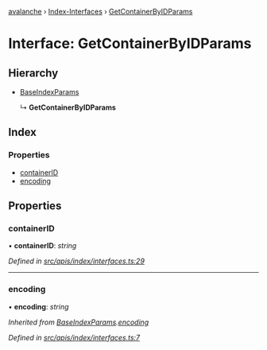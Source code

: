 [avalanche](../README.md) › [Index-Interfaces](../modules/index_interfaces.md) › [GetContainerByIDParams](index_interfaces.getcontainerbyidparams.md)

# Interface: GetContainerByIDParams

## Hierarchy

* [BaseIndexParams](index_interfaces.baseindexparams.md)

  ↳ **GetContainerByIDParams**

## Index

### Properties

* [containerID](index_interfaces.getcontainerbyidparams.md#containerid)
* [encoding](index_interfaces.getcontainerbyidparams.md#encoding)

## Properties

###  containerID

• **containerID**: *string*

*Defined in [src/apis/index/interfaces.ts:29](https://github.com/ava-labs/avalanchejs/blob/62a14d4/src/apis/index/interfaces.ts#L29)*

___

###  encoding

• **encoding**: *string*

*Inherited from [BaseIndexParams](index_interfaces.baseindexparams.md).[encoding](index_interfaces.baseindexparams.md#encoding)*

*Defined in [src/apis/index/interfaces.ts:7](https://github.com/ava-labs/avalanchejs/blob/62a14d4/src/apis/index/interfaces.ts#L7)*
